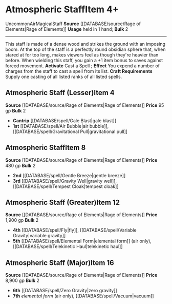 ﻿---
bulk: '2'
element: Air
id: '2576'
item_category: Staves
level: '8'
name: Atmospheric Staff
price: 480 gp
rarity: Uncommon
source: '[[DATABASE/source/Rage of Elements|Rage of Elements]]'
subcategory: stave
trait:
- '[[DATABASE/trait/Air|Air]]'
- '[[DATABASE/trait/Magical|Magical]]'
- '[[DATABASE/trait/Staff|Staff]]'
- '[[DATABASE/trait/Uncommon|Uncommon]]'
type: Item
usage: held in 1 hand

---
# Atmospheric Staff<span class="item-type">Item 4+</span>

<span class="trait-uncommon item-trait">Uncommon</span><span class="item-trait">Air</span><span class="item-trait">Magical</span><span class="item-trait">Staff</span>
**Source** [[DATABASE/source/Rage of Elements|Rage of Elements]]
**Usage** held in 1 hand; **Bulk** 2

---
This staff is made of a dense wood and strikes the ground with an imposing boom. At the top of the staff is a perfectly round obsidian sphere that, when stared at for too long, makes viewers feel as though they're heavier than before. When wielding this staff, you gain a +1 item bonus to saves against forced movement.
**Activate** Cast a Spell ; **Effect** You expend a number of charges from the staff to cast a spell from its list.
**Craft Requirements** Supply one casting of all listed ranks of all listed spells.

## Atmospheric Staff (Lesser)<span class="item-type">Item 4</span>

**Source** [[DATABASE/source/Rage of Elements|Rage of Elements]]
**Price** 95 gp
**Bulk** 2

* **Cantrip** [[DATABASE/spell/Gale Blast|gale blast]]
* **1st** [[DATABASE/spell/Air Bubble|air bubble]], [[DATABASE/spell/Gravitational Pull|gravitational pull]]

## Atmospheric Staff<span class="item-type">Item 8</span>

**Source** [[DATABASE/source/Rage of Elements|Rage of Elements]]
**Price** 480 gp
**Bulk** 2

* **2nd** [[DATABASE/spell/Gentle Breeze|gentle breeze]]
* **3rd** [[DATABASE/spell/Gravity Well|gravity well]], [[DATABASE/spell/Tempest Cloak|tempest cloak]]

## Atmospheric Staff (Greater)<span class="item-type">Item 12</span>

**Source** [[DATABASE/source/Rage of Elements|Rage of Elements]]
**Price** 1,900 gp
**Bulk** 2

* **4th** [[DATABASE/spell/Fly|fly]], [[DATABASE/spell/Variable Gravity|variable gravity]]
* **5th** [[DATABASE/spell/Elemental Form|elemental form]] (air only), [[DATABASE/spell/Telekinetic Haul|telekinetic haul]]

## Atmospheric Staff (Major)<span class="item-type">Item 16</span>

**Source** [[DATABASE/source/Rage of Elements|Rage of Elements]]
**Price** 8,900 gp
**Bulk** 2

* **6th** [[DATABASE/spell/Zero Gravity|zero gravity]]
* **7th** _elemental form_ (air only), [[DATABASE/spell/Vacuum|vacuum]]
